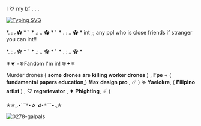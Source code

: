 
 I ♡ my bf   . . .

[![Typing SVG](https://readme-typing-svg.demolab.com?font=Fira+Code&weight=300&size=21&pause=1000&color=FFDCB1&background=EEBA8700&width=435&lines=%5B+%E2%80%9C+love+him.!+%3C3%5D;%5B+%E2%99%A1+%60+emman+%5D+;%5B+%22+my+husband..%22+%5D+;%5B+%E2%99%A1+%60+he+is+so+handsome..%25+%5D;%5B+%22+I+am+glad+had+crush+on+him+%22+%5D)](https://git.io/typing-svg)

*. : ｡✿ * ﾟ * .: ｡ ✿ * ﾟ  * . : ｡ ✿ *
int  ;; any ppl who is close friends if stranger you can int!! 

*. : ｡✿ * ﾟ * .: ｡ ✿ * ﾟ  * . : ｡ ✿ *

❄❦˙∘❆Fandom I'm in! ❆✦❄

Murder drones  ( 𝐬𝐨𝐦𝐞 𝐝𝐫𝐨𝐧𝐞𝐬 𝐚𝐫𝐞 𝐤𝐢𝐥𝐥𝐢𝐧𝐠 𝐰𝐨𝐫𝐤𝐞𝐫 𝐝𝐫𝐨𝐧𝐞𝐬 ) , 𝐅𝐩𝐞 + ( 𝐟𝐮𝐧𝐝𝐚𝐦𝐞𝐧𝐭𝐚𝐥 𝐩𝐚𝐩𝐞𝐫𝐬 𝐞𝐝𝐮𝐜𝐚𝐭𝐢𝐨𝐧,) 𝐌𝐚𝐱 𝐝𝐞𝐬𝐢𝐠𝐧 𝐩𝐫𝐨  , ☄️ ) 𖤐 𝐘𝐚𝐞𝐥𝐨𝐤𝐫𝐞,  ( 𝐅𝐢𝐥𝐢𝐩𝐢𝐧𝐨 𝐚𝐫𝐭𝐢𝐬𝐭 ) , ♡ 𝐫𝐞𝐠𝐫𝐞𝐭𝐞𝐯𝐚𝐭𝐨𝐫  , ✦ 𝐏𝐡𝐢𝐠𝐡𝐭𝐢𝐧𝐠, ☄️ ) 

✭✯¸.•´*¨`*•✿ ✿•*`¨*`•.¸✯

![0278-galpals](https://github.com/user-attachments/assets/847db77a-0b22-4a03-92e6-b183b5965dca)




